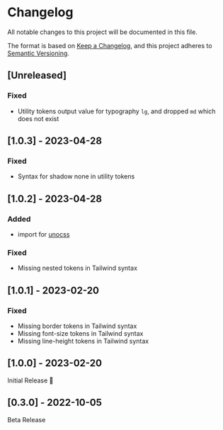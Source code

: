 # Changelog
All notable changes to this project will be documented in this file.

The format is based on [Keep a Changelog](https://keepachangelog.com/en/1.0.0/),
and this project adheres to [Semantic Versioning](https://semver.org/spec/v2.0.0.html).

## [Unreleased]

### Fixed
- Utility tokens output value for typography `lg`, and dropped `md` which does not exist

## [1.0.3] - 2023-04-28
### Fixed
- Syntax for shadow none in utility tokens

## [1.0.2] - 2023-04-28
### Added
- import for [unocss](https://unocss.dev/)

### Fixed
- Missing nested tokens in Tailwind syntax

## [1.0.1] - 2023-02-20
### Fixed
- Missing border tokens in Tailwind syntax
- Missing font-size tokens in Tailwind syntax
- Missing line-height tokens in Tailwind syntax

## [1.0.0] - 2023-02-20
Initial Release 🎉

## [0.3.0] - 2022-10-05
Beta Release
